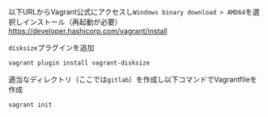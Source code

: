 以下URLからVagrant公式にアクセスし`Windows binary download > AMD64`を選択しインストール（再起動が必要）
https://developer.hashicorp.com/vagrant/install

`disksize`プラグインを追加
```bash
vagrant plugin install vagrant-disksize
```

適当なディレクトリ（ここでは`gitlab`）を作成し以下コマンドでVagrantfileを作成
```bash
vagrant init
```

